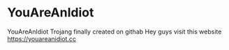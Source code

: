 # YouAreAnIdiot
YouAreAnIdiot Trojang finally created on githab
Hey guys visit this website
https://youareanidiot.cc
